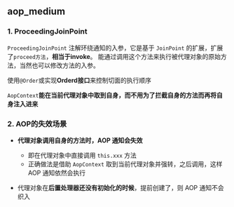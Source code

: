 ## aop_medium

### 1. ProceedingJoinPoint

`ProceedingJoinPoint` 注解环绕通知的入参，它是基于 `JoinPoint` 的扩展，扩展了`proceed方法`，**相当于invoke**。
能通过调用这个方法来执行被代理对象的原始方法，当然也可以修改方法的入参。

使用`@Order`或实现**Orderd接口**来控制切面的执行顺序

`AopContext`**能在当前代理对象中取到自身，而不用为了拦截自身的方法而再将自身注入进来**

### 2. AOP的失效场景

- **代理对象调用自身的方法时，AOP 通知会失效** 
   - 即在代理对象中直接调用 `this.xxx` 方法
   - 正确做法是借助 `AopContext` 取到当前代理对象并强转，之后调用，这样 AOP 通知依然会执行
    
- 代理对象在**后置处理器还没有初始化的时候**，提前创建了，则 AOP 通知不会织入